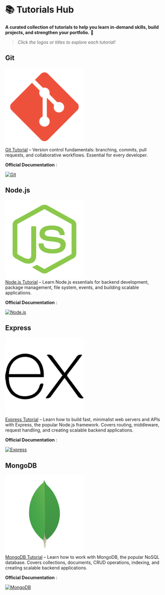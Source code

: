 # 📚 Tutorials Hub

**A curated collection of tutorials to help you learn in-demand skills, build projects, and strengthen your portfolio.** 🚀

> _Click the logos or titles to explore each tutorial!_

## Git

[<img src="./icons/git.svg" width="250"/>](https://younes-alhyan.github.io/tutorials-hub/index.html?tutorial=git)  
[Git Tutorial](https://younes-alhyan.github.io/tutorials-hub/index.html?tutorial=git) – Version control fundamentals: branching, commits, pull requests, and collaborative workflows. Essential for every developer.

**Official Documentation** :

[![Git](https://img.shields.io/badge/Git-F05032?style=for-the-badge&logo=git&logoColor=white)](https://git-scm.com/)

## Node.js

[<img src="./icons/nodejs.svg" width="250"/>](https://younes-alhyan.github.io/tutorials-hub/index.html?tutorial=nodejs)  
[Node.js Tutorial](https://younes-alhyan.github.io/tutorials-hub/index.html?tutorial=nodejs) – Learn Node.js essentials for backend development, package management, file system, events, and building scalable applications.

**Official Documentation** :

[![Node.js](https://img.shields.io/badge/Node.js-339933?style=for-the-badge&logo=node.js&logoColor=white)](https://nodejs.org/)

## Express

[<img src="./icons/express.svg" width="250"/>](https://younes-alhyan.github.io/tutorials-hub/index.html?tutorial=express)  
[Express Tutorial](https://younes-alhyan.github.io/tutorials-hub/index.html?tutorial=express) – Learn how to build fast, minimalist web servers and APIs with Express, the popular Node.js framework. Covers routing, middleware, request handling, and creating scalable backend applications.

**Official Documentation** :

[![Express](https://img.shields.io/badge/Express-000000?style=for-the-badge&logo=express&logoColor=white)](https://expressjs.com/)

## MongoDB

[<img src="./icons/mongodb.svg" width="250"/>](https://younes-alhyan.github.io/tutorials-hub/index.html?tutorial=mongodb)  
[MongoDB Tutorial](https://younes-alhyan.github.io/tutorials-hub/index.html?tutorial=mongodb) – Learn how to work with MongoDB, the popular NoSQL database. Covers collections, documents, CRUD operations, indexing, and creating scalable backend applications.

**Official Documentation** :

[![MongoDB](https://img.shields.io/badge/MongoDB-47A248?style=for-the-badge&logo=mongodb&logoColor=white)](https://www.mongodb.com/)
